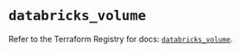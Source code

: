 # `databricks_volume`

Refer to the Terraform Registry for docs: [`databricks_volume`](https://registry.terraform.io/providers/databricks/databricks/1.37.1/docs/resources/volume).
